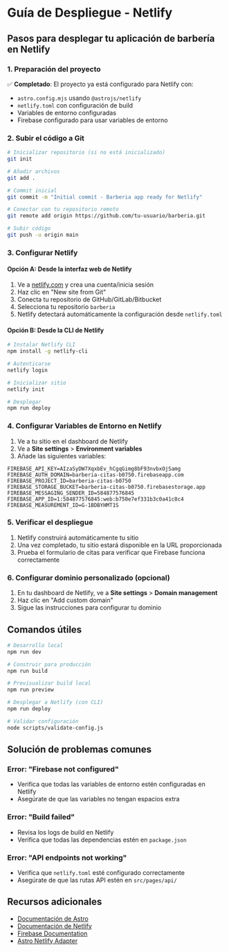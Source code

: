 # Guía de Despliegue - Netlify

## Pasos para desplegar tu aplicación de barbería en Netlify

### 1. Preparación del proyecto

✅ **Completado**: El proyecto ya está configurado para Netlify con:
- `astro.config.mjs` usando `@astrojs/netlify`
- `netlify.toml` con configuración de build
- Variables de entorno configuradas
- Firebase configurado para usar variables de entorno

### 2. Subir el código a Git

```bash
# Inicializar repositorio (si no está inicializado)
git init

# Añadir archivos
git add .

# Commit inicial
git commit -m "Initial commit - Barberia app ready for Netlify"

# Conectar con tu repositorio remoto
git remote add origin https://github.com/tu-usuario/barberia.git

# Subir código
git push -u origin main
```

### 3. Configurar Netlify

#### Opción A: Desde la interfaz web de Netlify

1. Ve a [netlify.com](https://netlify.com) y crea una cuenta/inicia sesión
2. Haz clic en "New site from Git"
3. Conecta tu repositorio de GitHub/GitLab/Bitbucket
4. Selecciona tu repositorio `barberia`
5. Netlify detectará automáticamente la configuración desde `netlify.toml`

#### Opción B: Desde la CLI de Netlify

```bash
# Instalar Netlify CLI
npm install -g netlify-cli

# Autenticarse
netlify login

# Inicializar sitio
netlify init

# Desplegar
npm run deploy
```

### 4. Configurar Variables de Entorno en Netlify

1. Ve a tu sitio en el dashboard de Netlify
2. Ve a **Site settings** > **Environment variables**
3. Añade las siguientes variables:

```
FIREBASE_API_KEY=AIzaSyDW7XqxbEv_hCgqGimg8bF93nvbxOjSamg
FIREBASE_AUTH_DOMAIN=barberia-citas-b0750.firebaseapp.com
FIREBASE_PROJECT_ID=barberia-citas-b0750
FIREBASE_STORAGE_BUCKET=barberia-citas-b0750.firebasestorage.app
FIREBASE_MESSAGING_SENDER_ID=584877576845
FIREBASE_APP_ID=1:584877576845:web:b750e7ef331b3c0a41c8c4
FIREBASE_MEASUREMENT_ID=G-1BDBYHMT1S
```

### 5. Verificar el despliegue

1. Netlify construirá automáticamente tu sitio
2. Una vez completado, tu sitio estará disponible en la URL proporcionada
3. Prueba el formulario de citas para verificar que Firebase funciona correctamente

### 6. Configurar dominio personalizado (opcional)

1. En tu dashboard de Netlify, ve a **Site settings** > **Domain management**
2. Haz clic en "Add custom domain"
3. Sigue las instrucciones para configurar tu dominio

## Comandos útiles

```bash
# Desarrollo local
npm run dev

# Construir para producción
npm run build

# Previsualizar build local
npm run preview

# Desplegar a Netlify (con CLI)
npm run deploy

# Validar configuración
node scripts/validate-config.js
```

## Solución de problemas comunes

### Error: "Firebase not configured"
- Verifica que todas las variables de entorno estén configuradas en Netlify
- Asegúrate de que las variables no tengan espacios extra

### Error: "Build failed"
- Revisa los logs de build en Netlify
- Verifica que todas las dependencias estén en `package.json`

### Error: "API endpoints not working"
- Verifica que `netlify.toml` esté configurado correctamente
- Asegúrate de que las rutas API estén en `src/pages/api/`

## Recursos adicionales

- [Documentación de Astro](https://docs.astro.build/)
- [Documentación de Netlify](https://docs.netlify.com/)
- [Firebase Documentation](https://firebase.google.com/docs)
- [Astro Netlify Adapter](https://docs.astro.build/en/guides/integrations-guide/netlify/)

